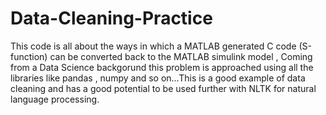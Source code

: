 # Data-Cleaning-Practice
This code is all about the ways in which a MATLAB generated C code (S-function) can be converted back to the MATLAB simulink model , Coming from a Data Science backgorund this problem is approached using all the libraries like pandas , numpy and so on...This is a good example of data cleaning and has a good potential to be used further with NLTK for natural language processing.
